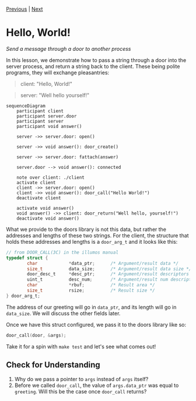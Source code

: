 [Previous](.././40_knock_knock/) | [Next](.././90_automatic_thread_management/)

# Hello, World!
*Send a message through a door to another process*

In this lesson, we demonstrate how to pass a string through a door into the
server process, and return a string back to the client. These being polite
programs, they will exchange pleasantries:

> client: "Hello, World!"

> server: "Well hello yourself!"

```mermaid
sequenceDiagram
    participant client
    participant server.door
    participant server
    participant void answer()

    server ->> server.door: open()

    server ->> void answer(): door_create()

    server ->> server.door: fattach(answer)

    server.door --> void answer(): connected

    note over client: ./client
    activate client
    client ->> server.door: open()
    client ->> void answer(): door_call("Hello World!")
    deactivate client

    activate void answer()
    void answer() ->> client: door_return("Well hello, yourself!")
    deactivate void answer()
```

What we provide to the doors library is not this data, but rather the
addresses and lengths of these two strings. For the client, the structure that
holds these addresses and lengths is a `door_arg_t` and it looks like this:

```c
// from DOOR_CALL(3C) in the illumos manual
typedef struct {
        char            *data_ptr;      /* Argument/result data */
        size_t          data_size;      /* Argument/result data size */
        door_desc_t     *desc_ptr;      /* Argument/result descriptors */
        uint_t          desc_num;       /* Argument/result num descriptors */
        char            *rbuf;          /* Result area */
        size_t          rsize;          /* Result size */
} door_arg_t;
```

The address of our greeting will go in `data_ptr`, and its length will go in
`data_size`. We will discuss the other fields later.

Once we have this struct configured, we pass it to the doors library like so:

```c
door_call(door, &args);
```

Take it for a spin with `make test` and let's see what comes out!

## Check for Understanding
1. Why do we pass a pointer to `args` instead of `args` itself?
1. Before we called `door_call`, the value of `args.data_ptr` was equal to `greeting`. Will this be the case once `door_call` returns?
